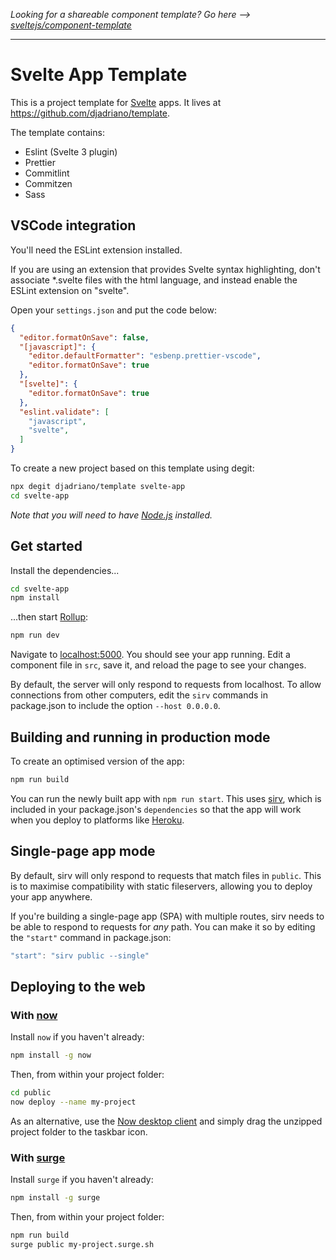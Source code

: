 *Looking for a shareable component template? Go here --> [sveltejs/component-template](https://github.com/sveltejs/component-template)*

---

# Svelte App Template

This is a project template for [Svelte](https://svelte.dev) apps. It lives at https://github.com/djadriano/template.

The template contains:

* Eslint (Svelte 3 plugin)
* Prettier
* Commitlint
* Commitzen
* Sass

## VSCode integration

You'll need the ESLint extension installed.

If you are using an extension that provides Svelte syntax highlighting, don't associate *.svelte files with the html language, and instead enable the ESLint extension on "svelte".

Open your `settings.json` and put the code below:

```json
{
  "editor.formatOnSave": false,
  "[javascript]": {
    "editor.defaultFormatter": "esbenp.prettier-vscode",
    "editor.formatOnSave": true
  },
  "[svelte]": {
    "editor.formatOnSave": true
  },
  "eslint.validate": [
    "javascript",
    "svelte",
  ]
}
```

To create a new project based on this template using degit:

```bash
npx degit djadriano/template svelte-app
cd svelte-app
```

*Note that you will need to have [Node.js](https://nodejs.org) installed.*


## Get started

Install the dependencies...

```bash
cd svelte-app
npm install
```

...then start [Rollup](https://rollupjs.org):

```bash
npm run dev
```

Navigate to [localhost:5000](http://localhost:5000). You should see your app running. Edit a component file in `src`, save it, and reload the page to see your changes.

By default, the server will only respond to requests from localhost. To allow connections from other computers, edit the `sirv` commands in package.json to include the option `--host 0.0.0.0`.


## Building and running in production mode

To create an optimised version of the app:

```bash
npm run build
```

You can run the newly built app with `npm run start`. This uses [sirv](https://github.com/lukeed/sirv), which is included in your package.json's `dependencies` so that the app will work when you deploy to platforms like [Heroku](https://heroku.com).


## Single-page app mode

By default, sirv will only respond to requests that match files in `public`. This is to maximise compatibility with static fileservers, allowing you to deploy your app anywhere.

If you're building a single-page app (SPA) with multiple routes, sirv needs to be able to respond to requests for *any* path. You can make it so by editing the `"start"` command in package.json:

```js
"start": "sirv public --single"
```


## Deploying to the web

### With [now](https://zeit.co/now)

Install `now` if you haven't already:

```bash
npm install -g now
```

Then, from within your project folder:

```bash
cd public
now deploy --name my-project
```

As an alternative, use the [Now desktop client](https://zeit.co/download) and simply drag the unzipped project folder to the taskbar icon.

### With [surge](https://surge.sh/)

Install `surge` if you haven't already:

```bash
npm install -g surge
```

Then, from within your project folder:

```bash
npm run build
surge public my-project.surge.sh
```
